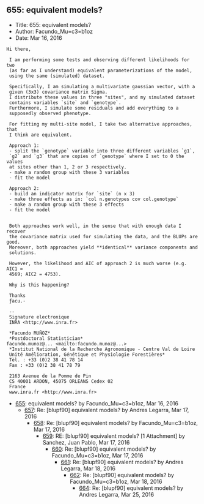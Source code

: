 ## 655: equivalent models?

- Title: 655: equivalent models?
- Author: Facundo_Mu=c3=b1oz
- Date: Mar 16, 2016
```
Hi there,

 I am performing some tests and observing different likelihoods for two
 (as far as I understand) equivalent parameterizations of the model,
 using the same (simulated) dataset.

 Specifically, I am simulating a multivariate gaussian vector, with a
 given (3x3) covariance matrix Sigma.
 I distribute these values in three "sites", and my simulated dataset
 contains variables `site` and `genotype`.
 Furthermore, I simulate some residuals and add everything to a
 supposedly observed phenotype.

 For fitting my multi-site model, I take two alternative approaches, that
 I think are equivalent.

 Approach 1:
 - split the `genotype` variable into three different variables `g1`,
 `g2` and `g3` that are copies of `genotype` where I set to 0 the values
 at sites other than 1, 2 or 3 respectively.
 - make a random group with these 3 variables
 - fit the model

 Approach 2:
 - build an indicator matrix for `site` (n x 3)
 - make three effects as in: `col n.genotypes cov col.genotype`
 - make a random group with these 3 effects
 - fit the model


 Both approaches work well, in the sense that with enough data I recover
 the covariance matrix used for simulating the data, and the BLUPs are good.
 Moreover, both approaches yield **identical** variance components and
 solutions.

 However, the likelihood and AIC of approach 2 is much worse (e.g. AIC1 =
 4569; AIC2 = 4753).

 Why is this happening?

 Thanks
 ƒacu.-

 -- 
 Signature electronique
 INRA <http://www.inra.fr>

 *Facundo MUÑOZ*
 *Postdoctoral Statistician*
facundo.munoz@... <mailto:facundo.munoz@...>
 *Institut National de la Recherche Agronomique - Centre Val de Loire
 Unité Amélioration, Génétique et Physiologie Forestières*
 Tèl. : +33 (0)2 38 41 78 14
 Fax : +33 (0)2 38 41 78 79

 2163 Avenue de la Pomme de Pin
 CS 40001 ARDON, 45075 ORLEANS Cedex 02
 France
 www.inra.fr <http://www.inra.fr>
```

- [655](0655.md): equivalent models? by Facundo_Mu=c3=b1oz, Mar 16, 2016
    - [657](0657.md): Re: [blupf90] equivalent models? by Andres Legarra, Mar 17, 2016
        - [658](0658.md): Re: [blupf90] equivalent models? by Facundo_Mu=c3=b1oz, Mar 17, 2016
            - [659](0659.md): RE: [blupf90] equivalent models? [1 Attachment] by Sanchez, Juan Pablo, Mar 17, 2016
                - [660](0660.md): Re: [blupf90] equivalent models? by Facundo_Mu=c3=b1oz, Mar 17, 2016
                    - [661](0661.md): Re: [blupf90] equivalent models? by Andres Legarra, Mar 18, 2016
                        - [662](0662.md): Re: [blupf90] equivalent models? by Facundo_Mu=c3=b1oz, Mar 18, 2016
                            - [664](0664.md): Re: [blupf90] equivalent models? by Andres Legarra, Mar 25, 2016
